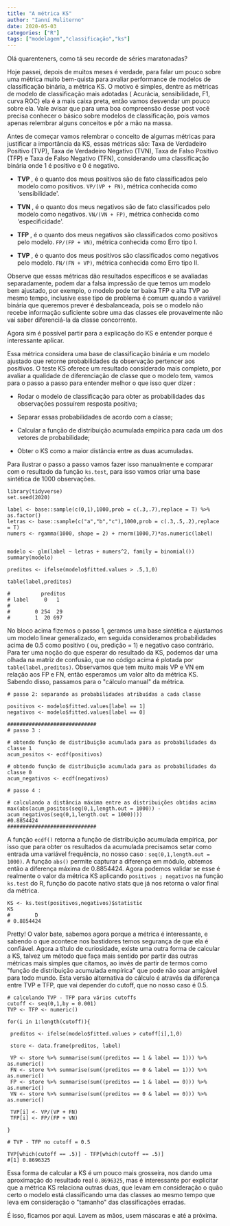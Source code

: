```yaml
---
title: "A métrica KS"
author: "Ianní Muliterno"
date: 2020-05-03
categories: ["R"]
tags: ["modelagem","classificação","ks"]
---  
```


Olá quarenteners, como tá seu recorde de séries maratonadas?

Hoje passei, depois de muitos meses é verdade, para falar um pouco sobre uma métrica muito bem-quista para avaliar performance de modelos de classificação binária, a métrica KS. O motivo é simples, dentre as métricas de modelo de classificação mais adotadas ( Acurácia, sensibilidade, F1, curva ROC) ela é a mais caixa preta, então vamos desvendar um pouco sobre ela. Vale avisar que para uma boa compreensão desse  post você precisa conhecer o básico sobre modelos de classificação, pois vamos apenas relembrar alguns conceitos e pôr a mão na massa.

Antes de começar vamos relembrar o conceito de algumas métricas para justificar a importância da KS, essas métricas são: Taxa de Verdadeiro Positivo (TVP), Taxa de Verdadeiro Negativo (TVN), Taxa de Falso Positivo (TFP) e Taxa de Falso Negativo (TFN), considerando uma classificação binária onde 1 é positivo e 0 é negativo.

- <strong> TVP </strong>, é o quanto dos meus positivos são de fato classificados pelo modelo como positivos. `VP/(VP + FN)`, métrica conhecida como 'sensibilidade'.

- <strong> TVN </strong>, é o quanto dos meus negativos são de fato classificados pelo modelo como negativos. `VN/(VN + FP)`, métrica conhecida como 'especificidade'.

- <strong> TFP </strong>, é o quanto dos meus negativos são classificados como positivos pelo modelo. `FP/(FP + VN)`, métrica conhecida como Erro tipo I.

- <strong> TVP </strong>, é o quanto dos meus positivos são classificados como negativos pelo modelo. `FN/(FN + VP)`, métrica conhecida como Erro tipo II.

Observe que essas métricas dão resultados específicos e se avaliadas separadamente, podem dar a falsa impressão de que temos um modelo bem ajustado, por exemplo, o modelo pode ter baixa TFP e alta TVP ao mesmo tempo, inclusive esse tipo de problema é comum quando a variável binária que queremos prever é desbalanceada, pois se o modelo não recebe informação suficiente sobre uma das classes ele provavelmente não vai saber diferenciá-la da classe concorrente. 

 Agora sim é possível partir para a explicação do KS e entender porque é interessante aplicar.

 Essa métrica considera uma base de classificação binária e um modelo ajustado que retorne probabilidades da observação pertencer aos positivos. O teste KS oferece um resultado considerado mais completo, por avaliar a qualidade de diferenciação de classe que o modelo tem, vamos para o passo a passo para entender melhor o que isso quer dizer :

-  Rodar o modelo de classificação para obter as probabilidades das observações possuírem resposta positiva;

-  Separar essas probabilidades de acordo com a classe;

-  Calcular a função de distribuição acumulada empírica para cada um dos vetores de probabilidade;

-  Obter o KS como a maior distância entre as duas acumuladas.

 Para ilustrar o passo a passo vamos fazer isso manualmente e comparar com o resultado da função `ks.test`, para isso vamos criar uma base sintética de 1000 observações.

```
library(tidyverse)
set.seed(2020)

label <- base::sample(c(0,1),1000,prob = c(.3,.7),replace = T) %>% as.factor()
letras <- base::sample(c("a","b","c"),1000,prob = c(.3,.5,.2),replace = T)
numers <- rgamma(1000, shape = 2) + rnorm(1000,7)*as.numeric(label)


modelo <- glm(label ~ letras + numers^2, family = binomial())
summary(modelo)

preditos <- ifelse(modelo$fitted.values > .5,1,0)

table(label,preditos)

#          preditos
# label     0   1
# 
#        0 254  29
#        1  20 697
```

No bloco acima fizemos o passo 1, geramos uma base sintética e ajustamos um modelo linear generalizado, em seguida consideramos probabilidades acima de 0.5 como positivo ( ou, predição = 1) e negativo caso contrário. Para ter uma noção do que esperar do resultado da KS, podemos dar uma olhada na matriz de confusão, que no código acima é plotada por `table(label,preditos)`. Observamos que tem muito mais VP e VN em relação aos FP e FN, então esperamos um valor alto da métrica KS. Sabendo disso, passamos para o "cálculo manual" da métrica.

```
# passo 2: separando as probabilidades atribuídas a cada classe

positivos <- modelo$fitted.values[label == 1]
negativos <- modelo$fitted.values[label == 0]

#############################
# passo 3 :

# obtendo função de distribuição acumulada para as probabilidades da classe 1
acum_positos <- ecdf(positivos)

# obtendo função de distribuição acumulada para as probabilidades da classe 0
acum_negativos <- ecdf(negativos)

# passo 4 :

# calculando a distância máxima entre as distribuições obtidas acima
max(abs(acum_positos(seq(0,1,length.out = 1000)) - 
acum_negativos(seq(0,1,length.out = 1000))))
#0.8854424
#############################
```

 A função `ecdf()` retorna a função de distribuição acumulada empírica, por isso que para obter os resultados da acumulada precisamos setar como entrada uma variável frequência, no nosso caso : `seq(0,1,length.out = 1000)`. A função `abs()` permite capturar a diferença em módulo, obtemos então a diferença máxima de 0.8854424. Agora podemos validar se esse é realmente o valor da métrica KS aplicando `positivos ; negativos` na função `ks.test` do R, função do pacote nativo stats que já nos retorna o valor final da métrica.  

```
KS <- ks.test(positivos,negativos)$statistic
KS
#        D 
# 0.8854424 
```

 Pretty! O valor bate, sabemos agora porque a métrica é interessante, e sabendo o que acontece nos bastidores temos segurança de que ela é confiável. Agora a título de curiosidade, existe uma outra forma de calcular a KS, talvez um método que faça mais sentido por partir das outras métricas mais simples que citamos, ao invés de partir de termos como "função de distribuição acumulada empírica" que pode não soar amigável para todo mundo. Esta versão alternativa do cálculo é através da diferença entre TVP e TFP, que vai depender do cutoff, que no nosso caso é 0.5.
 
 ```
 # calculando TVP - TFP para vários cutoffs
cutoff <- seq(0,1,by = 0.001)
TVP <- TFP <- numeric()

for(i in 1:length(cutoff)){
  
  preditos <- ifelse(modelo$fitted.values > cutoff[i],1,0)
  
  store <- data.frame(preditos, label)
  
  VP <- store %>% summarise(sum((preditos == 1 & label == 1))) %>% as.numeric()
  FN <- store %>% summarise(sum((preditos == 0 & label == 1))) %>% as.numeric()
  FP <- store %>% summarise(sum((preditos == 1 & label == 0))) %>% as.numeric()
  VN <- store %>% summarise(sum((preditos == 0 & label == 0))) %>% as.numeric()
  
  TVP[i] <- VP/(VP + FN)
  TFP[i] <- FP/(FP + VN)
  
}

# TVP - TFP no cutoff = 0.5

TVP[which(cutoff == .5)] - TFP[which(cutoff == .5)]
#[1] 0.8696325
 ```
 
 Essa forma de calcular a KS é um pouco mais grosseira, nos dando uma aproximação do resultado real `0.8696325`, mas é interessante por explicitar que a métrica KS relaciona outras duas, que levam em consideração o quão certo o modelo está classificando uma das classes ao mesmo tempo que leva em consideração o "tamanho" das classificações erradas.
 
 É isso, ficamos por aqui. Lavem as mãos, usem máscaras e até a próxima.
